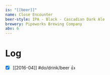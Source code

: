 ```yaml
---
is: "[[beer]]"
name: Close Encounter
beer-style: IPA - Black - Cascadian Dark Ale
brewery: Pipeworks Brewing Company
abv: 6
---
```

# Log
- [x] [[2016-04]] #do/drink/beer 👍
